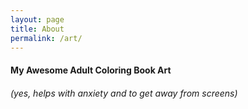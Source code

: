 ```yaml
---
layout: page
title: About
permalink: /art/
---
```


#### My Awesome Adult Coloring Book Art

###### (_yes, helps with anxiety and to get away from screens_)


